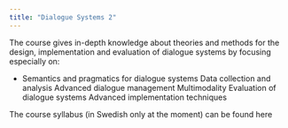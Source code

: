 ```yaml
---
title: "Dialogue Systems 2"
---
```


The course gives in-depth knowledge about theories and methods for the design, implementation and evaluation of dialogue systems by focusing especially on:

- Semantics and pragmatics for dialogue systems
Data collection and analysis
Advanced dialogue management
Multimodality
Evaluation of dialogue systems
Advanced implementation techniques

The course syllabus (in Swedish only at the moment) can be found here
